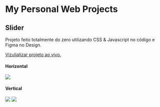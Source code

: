 # My Personal Web Projects

## Slider

Projeto feito totalmente do zero utilizando CSS & Javascript no código e Figma no Design.

[Vizulializar projeto ao vivo.](https://reinaldorm.github.io/Personal-Web-Projects/Slider-CSS-JS/)

#### Horizontal

<img src="https://media2.giphy.com/media/FsBB7Z5u9BAF8HWG7U/giphy.gif?cid=790b76119ed76c49bfa9c7fe72a3c241d5cb1072dc267576&rid=giphy.gif&ct=g" data-canonical-src="https://media3.giphy.com/media/jafKB9sgOxAGwJiG5C/giphy.gif?cid=790b7611e5453321767aca0125f312809feca2740e5d993a&rid=giphy.gif&ct=g"/>

#### Vertical

<img src="https://media3.giphy.com/media/jafKB9sgOxAGwJiG5C/giphy.gif?cid=790b7611e5453321767aca0125f312809feca2740e5d993a&rid=giphy.gif&ct=g" data-canonical-src="https://media3.giphy.com/media/jafKB9sgOxAGwJiG5C/giphy.gif?cid=790b7611e5453321767aca0125f312809feca2740e5d993a&rid=giphy.gif&ct=g"/>

<img src="https://i.pinimg.com/originals/12/b2/3a/12b23a7752e8a7a4464c1ff5e596237f.gif" data-canonical-src="https://i.pinimg.com/originals/12/b2/3a/12b23a7752e8a7a4464c1ff5e596237f.gif"/>
